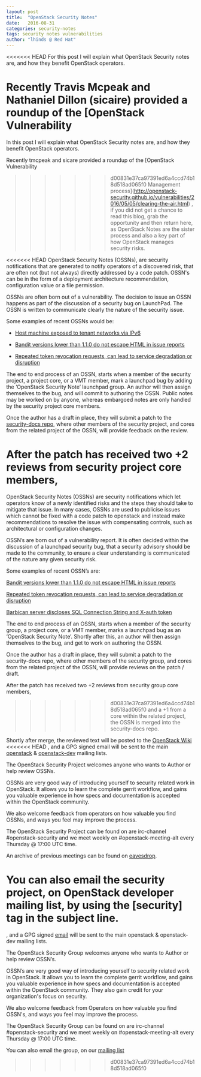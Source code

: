 ```yaml
---
layout: post
title:  "OpenStack Security Notes"
date:   2016-08-31
categories: security-notes
tags: security notes vulnerabilities
author: "lhinds @ Red Hat"
---
```


<<<<<<< HEAD
For this post I will explain what OpenStack Security notes are, and how they
benefit OpenStack operators.

Recently Travis Mcpeak and Nathaniel Dillon (sicaire) provided a roundup of the [OpenStack Vulnerability
=======
In this post I will explain what OpenStack Security notes are, and how they
benefit OpenStack operators.

Recently tmcpeak and sicare provided a roundup of the [OpenStack Vulnerability
>>>>>>> d00831e37ca97391ed6a4ccd74b18d518ad065f0
Management process](http://openstack-security.github.io/vulnerabilities/2016/05/05/clearing-the-air.html)
, if you did not get a chance to read this blog, grab the opportunity and then
return here, as OpenStack Notes are the sister process and also a key part of
how OpenStack manages security risks.

<<<<<<< HEAD
OpenStack Security Notes (OSSNs), are security notifications that are generated
to notify operators of a discovered risk, that are often not (but not always)
directly addressed by a code patch. OSSN's can be in the form of a deployment
architecture recommendation, configuration value or a file permission.

OSSNs are often born out of a vulnerability. The decision to issue an OSSN happens 
as part of the discussion of a security bug on LaunchPad. The OSSN is written to 
communicate clearly the nature of the security issue.

Some examples of recent OSSNs would be:

- [Host machine exposed to tenant networks via IPv6](https://wiki.openstack.org/w/index.php?title=OSSN/OSSN-0069)

- [Bandit versions lower than 1.1.0 do not escape HTML in issue reports](https://wiki.openstack.org/wiki/OSSN/OSSN-0070)

- [Repeated token revocation requests, can lead to service degradation or disruption](https://wiki.openstack.org/wiki/OSSN/OSSN-0068)

The end to end process of an OSSN, starts when a member of the security project,
a project core, or a VMT member, mark a launchpad bug by adding the
‘OpenStack Security Note’ launchpad group. An author will then assign
themselves to the bug, and will commit to authoring the OSSN. Public notes may
be worked on by anyone, whereas embargoed notes are only handled by the security
project core members. 

Once the author has a draft in place, they will submit a patch to the
[security-docs repo](https://review.openstack.org/#/admin/projects/openstack/security-doc), where other members of the security project, and cores from
the related project of the OSSN, will provide feedback on the review.

After the patch has received two +2 reviews from security project core members,
=======
OpenStack Security Notes (OSSNs) are security notifications which let operators 
know of a newly identified risks and the steps they should take to mitigate that 
issue. In many cases, OSSNs are used to publicise issues which cannot be fixed 
with a code patch to openstack and instead make recommendations to resolve the 
issue with compensating controls, such as architectural or configuration changes.

OSSN’s are born out of a vulnerability report. It is often decided within the 
discussion of a launchpad security bug, that a security advisory should be made 
to the community, to ensure a clear understanding is communicated of the nature 
any given security risk.

Some examples of recent OSSN’s are:

[Bandit versions lower than 1.1.0 do not escape HTML in issue reports](https://wiki.openstack.org/wiki/OSSN/OSSN-0070)

[Repeated token revocation requests, can lead to service degradation or disruption](https://wiki.openstack.org/wiki/OSSN/OSSN-0068)

[Barbican server discloses SQL Connection String and X-auth token](https://wiki.openstack.org/wiki/OSSN/OSSN-0067)

The end to end process of an OSSN, starts when a member of the security group,
a project core, or a VMT member, marks a launchpad bug as an
‘OpenStack Security Note’. Shortly after this, an author will then assign
themselves to the bug, and get to work on authoring the OSSN.

Once the author has a draft in place, they will submit a patch to the
security-docs repo, where other members of the security group, and cores from
the related project of the OSSN, will provide reviews on the patch / draft.

After the patch has received two +2 reviews from security group core members,
>>>>>>> d00831e37ca97391ed6a4ccd74b18d518ad065f0
and a +1 from a core within the related project, the OSSN is merged into the
security-docs repo.

Shortly after merge, the reviewed text will be posted to the [OpenStack Wiki](https://wiki.openstack.org/wiki/OSSN)
<<<<<<< HEAD
, and a GPG signed email will be sent to the main [openstack](http://lists.openstack.org/cgi-bin/mailman/listinfo/openstack) & [openstack-dev](http://lists.openstack.org/cgi-bin/mailman/listinfo/openstack-dev) mailing lists.

The OpenStack Security Project welcomes anyone who wants to Author or help review
OSSNs.

OSSNs are very good way of introducing yourself to security related work in
OpenStack. It allows you to learn the complete gerrit workflow, and gains you
valuable experience in how specs and documentation is accepted within the
OpenStack community.

We also welcome feedback from operators on how valuable you find OSSNs, and
ways you feel may improve the process.

The OpenStack Security Project can be found on are irc-channel #openstack-security
and we meet weekly on #openstack-meeting-alt every Thursday @ 17:00 UTC time. 

An archive of previous meetings can be found on [eavesdrop](http://eavesdrop.openstack.org/meetings/security/).

You can also email the security project, on OpenStack developer mailing list, 
by using the [security] tag in the subject line. 
=======
, and a GPG signed [email](http://lists.openstack.org/pipermail/openstack-dev/2016-July/099776.html)
will be sent to the main openstack & openstack-dev mailing lists.

The OpenStack Security Group welcomes anyone who wants to Author or help review
OSSN’s.

OSSN’s are very good way of introducing yourself to security related work in
OpenStack. It allows you to learn the complete gerrit workflow, and gains you
valuable experience in how specs and documentation is accepted within the
OpenStack community. They also gain credit for your organization's focus on 
security.

We also welcome feedback from Operators on how valuable you find OSSN's, and
ways you feel may improve the process.

The OpenStack Security Group can be found on are irc-channel #openstack-security
and we meet weekly on #openstack-meeting-alt every Thursday @ 17:00 UTC time.

You can also email the group, on our [mailing list](http://lists.openstack.org/cgi-bin/mailman/listinfo/openstack-security)
>>>>>>> d00831e37ca97391ed6a4ccd74b18d518ad065f0
